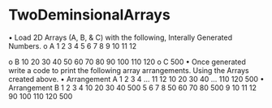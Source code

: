 # TwoDeminsionalArrays

• Load 2D Arrays (A, B, & C) with the following, 
Interally Generated Numbers.
o A
1 2 3 4
5 6 7 8
9 10 11 12

o B
10 20 30 40
50 60 70 80
90 100 110 120
o C
500
• Once generated write a code to print the following 
array arrangements. Using the Arrays created above.
• Arrangement A
1 2 3 4 … 11 12 10 20 30 40 … 110 120 500
• Arrangement B
1 2 3 4 10 20 30 40 500
5 6 7 8 50 60 70 80 500
9 10 11 12 90 100 110 120 500
